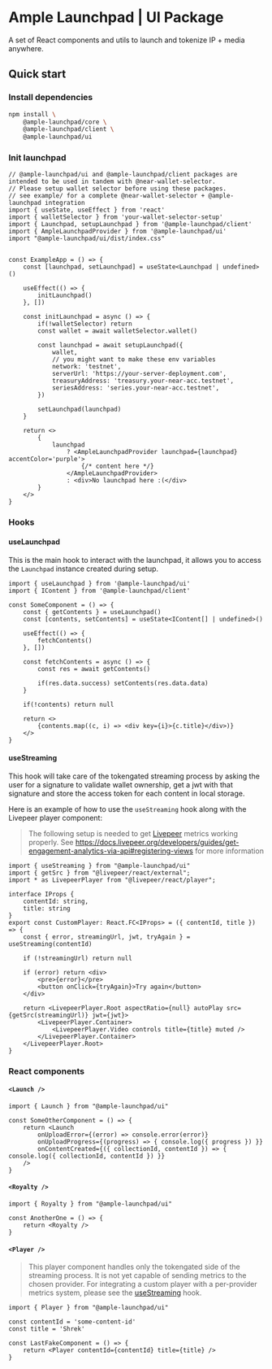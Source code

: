 # Ample Launchpad | UI Package
A set of React components and utils to launch and tokenize IP + media anywhere.

## Quick start
### Install dependencies
```sh 
npm install \
    @ample-launchpad/core \
    @ample-launchpad/client \
    @ample-launchpad/ui
```

### Init launchpad 
```tsx 
// @ample-launchpad/ui and @ample-launchpad/client packages are intended to be used in tandem with @near-wallet-selector.
// Please setup wallet selector before using these packages.
// see example/ for a complete @near-wallet-selector + @ample-launchpad integration
import { useState, useEffect } from 'react'
import { walletSelector } from 'your-wallet-selector-setup'
import { Launchpad, setupLaunchpad } from '@ample-launchpad/client'
import { AmpleLaunchpadProvider } from '@ample-launchpad/ui'
import "@ample-launchpad/ui/dist/index.css"


const ExampleApp = () => {
    const [launchpad, setLaunchpad] = useState<Launchpad | undefined>()

    useEffect(() => {
        initLaunchpad()
    }, [])

    const initLaunchpad = async () => {
        if(!walletSelector) return
        const wallet = await walletSelector.wallet()

        const launchpad = await setupLaunchpad({
            wallet,
            // you might want to make these env variables
            network: 'testnet',
            serverUrl: 'https://your-server-deployment.com',
            treasuryAddress: 'treasury.your-near-acc.testnet',
            seriesAddress: 'series.your-near-acc.testnet',
        })

        setLaunchpad(launchpad)
    }

    return <>
        {
            launchpad 
                ? <AmpleLaunchpadProvider launchpad={launchpad} accentColor='purple'> 
                    {/* content here */}
                </AmpleLaunchpadProvider>
                : <div>No launchpad here :(</div>
        }
    </>
}
```

### Hooks
#### useLaunchpad
This is the main hook to interact with the launchpad, it allows you to access the `Launchpad` instance created during setup.
```tsx
import { useLaunchpad } from '@ample-launchpad/ui'
import { IContent } from '@ample-launchpad/client'

const SomeComponent = () => {
    const { getContents } = useLaunchpad()
    const [contents, setContents] = useState<IContent[] | undefined>()

    useEffect(() => {
        fetchContents()
    }, [])

    const fetchContents = async () => {
        const res = await getContents()

        if(res.data.success) setContents(res.data.data)
    }

    if(!contents) return null

    return <>
        {contents.map((c, i) => <div key={i}>{c.title}</div>)}
    </>
}
```

#### useStreaming
This hook will take care of the tokengated streaming process by asking the user for a signature to validate wallet ownership, get a jwt with that signature and store the access token for each content in local storage.

Here is an example of how to use the `useStreaming` hook along with the Livepeer player component:
> The following setup is needed to get [Livepeer](https://livepeer.org) metrics working properly. See https://docs.livepeer.org/developers/guides/get-engagement-analytics-via-api#registering-views for more information
```tsx
import { useStreaming } from "@ample-launchpad/ui"
import { getSrc } from "@livepeer/react/external";
import * as LivepeerPlayer from "@livepeer/react/player";

interface IProps {
	contentId: string,
	title: string
}
export const CustomPlayer: React.FC<IProps> = ({ contentId, title }) => {
	const { error, streamingUrl, jwt, tryAgain } = useStreaming(contentId)

	if (!streamingUrl) return null

	if (error) return <div>
		<pre>{error}</pre>
		<button onClick={tryAgain}>Try again</button>
	</div>

	return <LivepeerPlayer.Root aspectRatio={null} autoPlay src={getSrc(streamingUrl)} jwt={jwt}>
		<LivepeerPlayer.Container>
			<LivepeerPlayer.Video controls title={title} muted />
		</LivepeerPlayer.Container>
	</LivepeerPlayer.Root>
}

```

### React components
#### `<Launch />`
```tsx 
import { Launch } from "@ample-launchpad/ui"

const SomeOtherComponent = () => {
	return <Launch
        onUploadError={(error) => console.error(error)}
		onUploadProgress={(progress) => { console.log({ progress }) }}
		onContentCreated={({ collectionId, contentId }) => { console.log({ collectionId, contentId }) }}
	/>
}
```

#### `<Royalty />`
```tsx
import { Royalty } from "@ample-launchpad/ui"

const AnotherOne = () => {
    return <Royalty />
}
```

#### `<Player />`
> This player component handles only the tokengated side of the streaming process. It is not yet capable of sending metrics to the chosen provider. For integrating a custom player with a per-provider metrics system, please see the [useStreaming](#usestreaming) hook.
```tsx 
import { Player } from "@ample-launchpad/ui"

const contentId = 'some-content-id'
const title = 'Shrek'

const LastFakeComponent = () => {
    return <Player contentId={contentId} title={title} />
}
```
